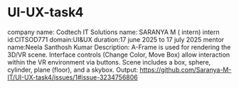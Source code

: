 # UI-UX-task4
company name: Codtech IT Solutions 
name: SARANYA M ( intern)
intern id:CITSOD771
domain:UI&UX
duration:17 june 2025 to 17 july 2025
mentor name:Neela Santhosh Kumar 
Description:
A-Frame is used for rendering the 3D/VR scene.
Interface controls (Change Color, Move Box) allow interaction within the VR environment via buttons.
Scene includes a box, sphere, cylinder, plane (floor), and a skybox.
Output:
https://github.com/Saranya-M-IT/UI-UX-task4/issues/1#issue-3234756806
